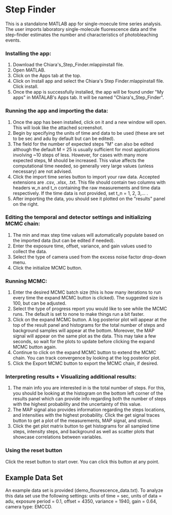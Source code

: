 # Step Finder

This is a standalone MATLAB app for single-moecule time series analysis. The user imports laboratory single-molecule fluorescence data and the step-finder estimates the number and characteristics of photobleaching events.


### Installing the app:
1. Download the Chiara's_Step_Finder.mlappinstall file.
2. Open MATLAB.
3. Click on the Apps tab at the top.
4. Click on Install app and select the Chiara's Step Finder.mlappinstall file. Click install.
5. Once the app is successfully installed, the app will be found under "My apps" in MATALAB's Apps tab. It will be named "Chiara's_Step_Finder". 

### Running the app and importing the data:
1. Once the app has been installed, click on it and a new window will open. This will look like the attached screenshot.
2. Begin by specifying the units of time and data to be used (these are set to be sec and adu by default but can be edited).
3. The field for the number of expected steps "M" can also be edited although the default M = 25 is usually sufficient for most applications involving ~10 steps of less. However, for cases with many more expected steps, M should be increased. This value affects the computational time needed, so generally very large values (unless necessary) are not advised. 
4. Click the import time series button to import your raw data. Accepted extensions are .csv, .xlsx, .txt. This file should contain two columns with headers w_n and t_n containing the raw measurements and time data respectively. If the time data is not provided, set t_n = 1, 2, 3,... .
5. After importing the data, you should see it plotted on the "results" panel on the right.

### Editing the temporal and detector settings and initializing MCMC chain:
1. The min and max step time values will automatically populate based on the imported data (but can be edited if needed). 
2. Enter the exposure time, offset, variance, and gain values used to collect the data.
3. Select the type of camera used from the excess noise factor drop-down menu. 
4. Click the initialize MCMC button.

### Running MCMC:
1. Enter the desired MCMC batch size (this is how many iterations to run every time the expand MCMC button is clicked). The suggested size is 100, but can be adjusted.
2. Select the type of progress report you would like to see while the MCMC runs. The default is set to none to make things run a bit faster. 
3. Click on the expand MCMC button. A log posterior plot will appear at the top of the result panel and histograms for the total number of steps and background samples will appear at the bottom. Moreover, the MAP signal will appear on the same plot as the data. This may take a few seconds, so wait for the plots to update before clicking the expand MCMC button again. 
4. Continue to click on the expand MCMC button to extend the MCMC chain. You can track convergence by looking at the log posterior plot. 
5. Click the Export MCMC button to export the MCMC chain, if desired.

### Interpreting results + Visualizing additional results:
1. The main info you are interested in is the total number of steps. For this, you should be looking at the histogram on the bottom left corner of the results panel which can provide info regarding both the number of steps with the highest probability and the uncertainty of this value.  
2. The MAP signal also provides information regarding the steps locations, and intensities with the highest probability. Click the get signal traces button to get a plot of the measurements, MAP signal, and stimuli. 
3. Click the get plot matrix button to get histograms for all sampled time steps, intensity steps, and background as well as scatter plots that showcase correlations between variables. 

### Using the reset button
Click the reset button to start over. You can click this button at any point.

## Example Data Set
An example data set is provided (demo_flourescence_data.txt). To analyze this data set use the following settings: units of time = sec, units of data = adu, exposure period = 0.1, offset = 4350, variance = 1940, gain = 0.64, camera type: EMCCD. 

<!-- ## Contact
If you have any questions, contact us: <br>
Chiara Mattamira - cmattami@vols.utk.edu <br>
Ioannis Sgouralis - isgoural@utk.edu <br>  -->



